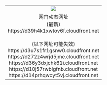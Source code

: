 ﻿<table>
  <tr></tr>
  <tr><td colspan=2 align=center><img src="https://d39h4k1xwtov6f.cloudfront.net/Up/oGate.jpg" /></td></tr>
  <tr><td colspan=2 align=center>网门动态网址<br/>(最新)
<br>https://d39h4k1xwtov6f.cloudfront.net
<br/><br/>(以下网址可能失效)
<br>https://d3u7s1fr1gsnw0.cloudfront.net
<br>https://d272z4wrjd5jme.cloudfront.net
<br>https://d36y3dxjchk61i.cloudfront.net
<br>https://d10j57rwblgfnb.cloudfront.net
<br>https://d14prhqwoyt5vj.cloudfront.net
    </td>
  </tr>
</table>
